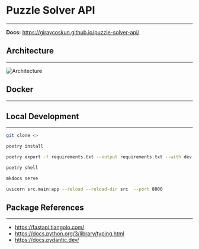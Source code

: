 # Puzzle Solver API

---

**Docs:** <https://giraycoskun.github.io/puzzle-solver-api/>

## Architecture

---

![Architecture](https://drive.google.com/uc?export=view&id=1QvKGTU_ZbMEFSL-eMyVMGwQP9Y14DxB2)

## Docker

---

## Local Development

---

```bash
git clone <>
```

```bash
poetry install
```

```bash
poetry export -f requirements.txt --output requirements.txt --with dev,docs
```

```bash
poetry shell
```

```bash
mkdocs serve
```

```bash
uvicorn src.main:app --reload --reload-dir src  --port 8000
```

## Package References

---

- <https://fastapi.tiangolo.com/>
- <https://docs.python.org/3/library/typing.html>
- <https://docs.pydantic.dev/>

